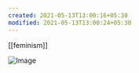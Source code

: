 ```yaml
---
created: 2021-05-13T13:00:16+05:30
modified: 2021-05-13T13:00:24+05:30
---
```

[[feminism]]

![Image](image_picker4393616304277664956.jpg)
